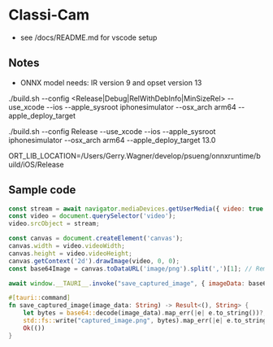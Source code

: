 # Classi-Cam

- see /docs/README.md for vscode setup


## Notes

- ONNX model needs: IR version 9 and opset version 13


./build.sh --config <Release|Debug|RelWithDebInfo|MinSizeRel> --use_xcode --ios --apple_sysroot iphonesimulator --osx_arch arm64 --apple_deploy_target <minimal iOS version>


./build.sh --config Release --use_xcode --ios --apple_sysroot iphonesimulator --osx_arch arm64 --apple_deploy_target 13.0

ORT_LIB_LOCATION=/Users/Gerry.Wagner/develop/psueng/onnxruntime/build/iOS/Release



## Sample code

```javascript
const stream = await navigator.mediaDevices.getUserMedia({ video: true });
const video = document.querySelector('video');
video.srcObject = stream;

const canvas = document.createElement('canvas');
canvas.width = video.videoWidth;
canvas.height = video.videoHeight;
canvas.getContext('2d').drawImage(video, 0, 0);
const base64Image = canvas.toDataURL('image/png').split(',')[1]; // Remove prefix

await window.__TAURI__.invoke("save_captured_image", { imageData: base64Image });
```

```rust
#[tauri::command]
fn save_captured_image(image_data: String) -> Result<(), String> {
    let bytes = base64::decode(image_data).map_err(|e| e.to_string())?;
    std::fs::write("captured_image.png", bytes).map_err(|e| e.to_string())?;
    Ok(())
}
```



